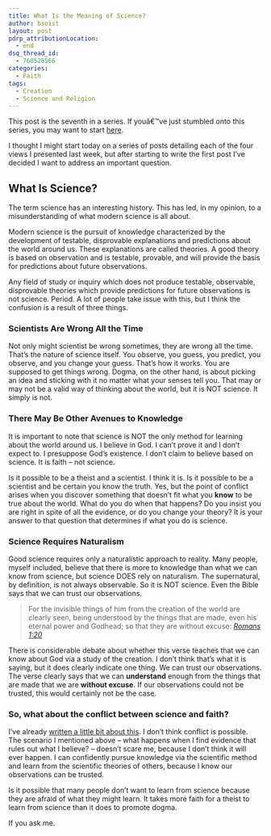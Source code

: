 ```yaml
---
title: What Is the Meaning of Science?
author: bsoist
layout: post
pdrp_attributionLocation:
  - end
dsq_thread_id:
  - 760528566
categories:
  - Faith
tags:
  - Creation
  - Science and Religion
---
```

This post is the seventh in a series. If youâ€™ve just stumbled onto this series, you may want to start [here][1].

I thought I might start today on a series of posts detailing each of the four views I presented last week, but after starting to write the first post I&#8217;ve decided I want to address an important question.

## What Is Science?

The term science has an interesting history. This has led, in my opinion, to a misunderstanding of what modern science is all about. 

Modern science is the pursuit of knowledge characterized by the development of testable, disprovable explanations and predictions about the world around us. These explanations are called theories. A good theory is based on observation and is testable, provable, and will provide the basis for predictions about future observations. 

Any field of study or inquiry which does not produce testable, observable, disprovable theories which provide predictions for future observations is not science. Period. A lot of people take issue with this, but I think the confusion is a result of three things.

### Scientists Are Wrong All the Time

Not only might scientist be wrong sometimes, they are wrong all the time. That&#8217;s the nature of science itself. You observe, you guess, you predict, you observe, and you change your guess. That&#8217;s how it works. You are supposed to get things wrong. Dogma, on the other hand, is about picking an idea and sticking with it no matter what your senses tell you. That may or may not be a valid way of thinking about the world, but it is NOT science. It simply is not.

### There May Be Other Avenues to Knowledge

It is important to note that science is NOT the only method for learning about the world around us. I believe in God. I can&#8217;t prove it and I don&#8217;t expect to. I presuppose God&#8217;s existence. I don&#8217;t claim to believe based on science. It is faith &#8211; not science.

Is it possible to be a theist and a scientist. I think it is. Is it possible to be a scientist and be certain you know the truth. Yes, but the point of conflict arises when you discover something that doesn&#8217;t fit what you **know** to be true about the world. What do you do when that happens? Do you insist you are right in spite of all the evidence, or do you change your theory? It is your answer to that question that determines if what you do is science.

### Science Requires Naturalism

Good science requires only a naturalistic approach to reality. Many people, myself included, believe that there is more to knowledge than what we can know from science, but science DOES rely on naturalism. The supernatural, by definition, is not always observable. So it is NOT science. Even the Bible says that we can trust our observations. 

> For the invisible things of him from the creation of the world are clearly seen, being understood by the things that are made, even his eternal power and Godhead; so that they are without excuse: <cite><a href="http://www.biblegateway.com/passage/?search=Romans+1%3A20&version=KJV">Romans 1:20</a></cite>

There is considerable debate about whether this verse teaches that we can know about God via a study of the creation. I don&#8217;t think that&#8217;s what it is saying, but it does clearly indicate one thing. We can trust our observations. The verse clearly says that we can **understand** enough from the things that are made that we are **without excuse**. If our observations could not be trusted, this would certainly not be the case.

### So, what about the conflict between science and faith?

I&#8217;ve already [written a little bit about this][2]. I don&#8217;t think conflict is possible. The scenario I mentioned above &#8211; what happens when I find evidence that rules out what I believe? &#8211; doesn&#8217;t scare me, because I don&#8217;t think it will ever happen. I can confidently pursue knowledge via the scientific method and learn from the scientific theories of others, because I know our observations can be trusted. 

Is it possible that many people don&#8217;t want to learn from science because they are afraid of what they might learn. It takes more faith for a theist to learn from science than it does to promote dogma. 

If you ask me.

 [1]: http://whsjr.soistmann.com/oped/category/faith/science-and-religion/creation-evolutoin/
 [2]: http://whsjr.soistmann.com/oped/2012/05/23/special-revelation-vs-natural-revelation/
